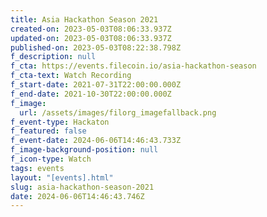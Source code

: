 ```yaml
---
title: Asia Hackathon Season 2021
created-on: 2023-05-03T08:06:33.937Z
updated-on: 2023-05-03T08:06:33.937Z
published-on: 2023-05-03T08:22:38.798Z
f_description: null
f_cta: https://events.filecoin.io/asia-hackathon-season
f_cta-text: Watch Recording
f_start-date: 2021-07-31T22:00:00.000Z
f_end-date: 2021-10-30T22:00:00.000Z
f_image:
  url: /assets/images/filorg_imagefallback.png
f_event-type: Hackaton
f_featured: false
f_event-date: 2024-06-06T14:46:43.733Z
f_image-background-position: null
f_icon-type: Watch
tags: events
layout: "[events].html"
slug: asia-hackathon-season-2021
date: 2024-06-06T14:46:43.746Z
---
```

